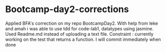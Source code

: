 # Bootcamp-day2-corrections
Applied BFA's correction on my repo BootcampDay2.
With help from leke and amah i was able to use tdd for code-lab1, datatypes using jasmine.
Used Readme.md instead of uploading a text file.
Constraint : currently working on the test that returns a function. I will commit immediately when done

